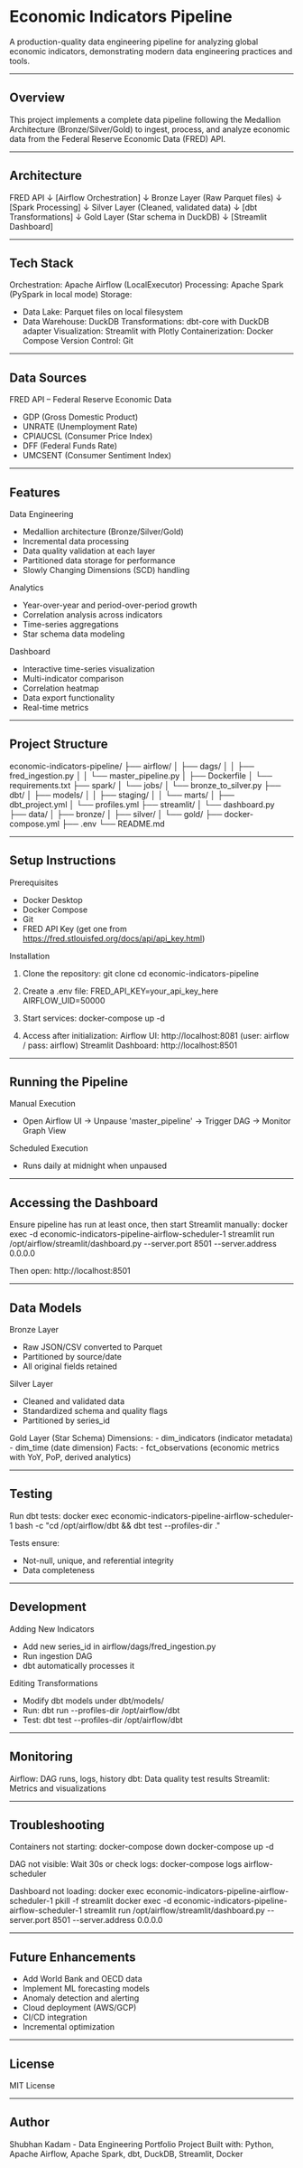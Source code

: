 Economic Indicators Pipeline
============================

A production-quality data engineering pipeline for analyzing global economic indicators, demonstrating modern data engineering practices and tools.

-------------------------------------------------------------------------------
Overview
-------------------------------------------------------------------------------

This project implements a complete data pipeline following the Medallion Architecture (Bronze/Silver/Gold) to ingest, process, and analyze economic data from the Federal Reserve Economic Data (FRED) API.

-------------------------------------------------------------------------------
Architecture
-------------------------------------------------------------------------------
FRED API
   ↓
[Airflow Orchestration]
   ↓
Bronze Layer (Raw Parquet files)
   ↓
[Spark Processing]
   ↓
Silver Layer (Cleaned, validated data)
   ↓
[dbt Transformations]
   ↓
Gold Layer (Star schema in DuckDB)
   ↓
[Streamlit Dashboard]

-------------------------------------------------------------------------------
Tech Stack
-------------------------------------------------------------------------------
Orchestration: Apache Airflow (LocalExecutor)
Processing: Apache Spark (PySpark in local mode)
Storage:
  - Data Lake: Parquet files on local filesystem
  - Data Warehouse: DuckDB
Transformations: dbt-core with DuckDB adapter
Visualization: Streamlit with Plotly
Containerization: Docker Compose
Version Control: Git

-------------------------------------------------------------------------------
Data Sources
-------------------------------------------------------------------------------
FRED API – Federal Reserve Economic Data
  - GDP (Gross Domestic Product)
  - UNRATE (Unemployment Rate)
  - CPIAUCSL (Consumer Price Index)
  - DFF (Federal Funds Rate)
  - UMCSENT (Consumer Sentiment Index)

-------------------------------------------------------------------------------
Features
-------------------------------------------------------------------------------
Data Engineering
  - Medallion architecture (Bronze/Silver/Gold)
  - Incremental data processing
  - Data quality validation at each layer
  - Partitioned data storage for performance
  - Slowly Changing Dimensions (SCD) handling

Analytics
  - Year-over-year and period-over-period growth
  - Correlation analysis across indicators
  - Time-series aggregations
  - Star schema data modeling

Dashboard
  - Interactive time-series visualization
  - Multi-indicator comparison
  - Correlation heatmap
  - Data export functionality
  - Real-time metrics

-------------------------------------------------------------------------------
Project Structure
-------------------------------------------------------------------------------
economic-indicators-pipeline/
├── airflow/
│   ├── dags/
│   │   ├── fred_ingestion.py
│   │   └── master_pipeline.py
│   ├── Dockerfile
│   └── requirements.txt
├── spark/
│   └── jobs/
│       └── bronze_to_silver.py
├── dbt/
│   ├── models/
│   │   ├── staging/
│   │   └── marts/
│   ├── dbt_project.yml
│   └── profiles.yml
├── streamlit/
│   └── dashboard.py
├── data/
│   ├── bronze/
│   ├── silver/
│   └── gold/
├── docker-compose.yml
├── .env
└── README.md

-------------------------------------------------------------------------------
Setup Instructions
-------------------------------------------------------------------------------

Prerequisites
  - Docker Desktop
  - Docker Compose
  - Git
  - FRED API Key (get one from https://fred.stlouisfed.org/docs/api/api_key.html)

Installation
  1. Clone the repository:
       git clone <your-repo-url>
       cd economic-indicators-pipeline

  2. Create a .env file:
       FRED_API_KEY=your_api_key_here
       AIRFLOW_UID=50000

  3. Start services:
       docker-compose up -d

  4. Access after initialization:
       Airflow UI: http://localhost:8081 (user: airflow / pass: airflow)
       Streamlit Dashboard: http://localhost:8501

-------------------------------------------------------------------------------
Running the Pipeline
-------------------------------------------------------------------------------

Manual Execution
  - Open Airflow UI → Unpause 'master_pipeline' → Trigger DAG → Monitor Graph View

Scheduled Execution
  - Runs daily at midnight when unpaused

-------------------------------------------------------------------------------
Accessing the Dashboard
-------------------------------------------------------------------------------

Ensure pipeline has run at least once, then start Streamlit manually:
  docker exec -d economic-indicators-pipeline-airflow-scheduler-1     streamlit run /opt/airflow/streamlit/dashboard.py     --server.port 8501 --server.address 0.0.0.0

Then open: http://localhost:8501

-------------------------------------------------------------------------------
Data Models
-------------------------------------------------------------------------------

Bronze Layer
  - Raw JSON/CSV converted to Parquet
  - Partitioned by source/date
  - All original fields retained

Silver Layer
  - Cleaned and validated data
  - Standardized schema and quality flags
  - Partitioned by series_id

Gold Layer (Star Schema)
  Dimensions:
    - dim_indicators (indicator metadata)
    - dim_time (date dimension)
  Facts:
    - fct_observations (economic metrics with YoY, PoP, derived analytics)

-------------------------------------------------------------------------------
Testing
-------------------------------------------------------------------------------

Run dbt tests:
  docker exec economic-indicators-pipeline-airflow-scheduler-1     bash -c "cd /opt/airflow/dbt && dbt test --profiles-dir ."

Tests ensure:
  - Not-null, unique, and referential integrity
  - Data completeness

-------------------------------------------------------------------------------
Development
-------------------------------------------------------------------------------

Adding New Indicators
  - Add new series_id in airflow/dags/fred_ingestion.py
  - Run ingestion DAG
  - dbt automatically processes it

Editing Transformations
  - Modify dbt models under dbt/models/
  - Run: dbt run --profiles-dir /opt/airflow/dbt
  - Test: dbt test --profiles-dir /opt/airflow/dbt

-------------------------------------------------------------------------------
Monitoring
-------------------------------------------------------------------------------

Airflow: DAG runs, logs, history
dbt: Data quality test results
Streamlit: Metrics and visualizations

-------------------------------------------------------------------------------
Troubleshooting
-------------------------------------------------------------------------------

Containers not starting:
  docker-compose down
  docker-compose up -d

DAG not visible:
  Wait 30s or check logs:
    docker-compose logs airflow-scheduler

Dashboard not loading:
  docker exec economic-indicators-pipeline-airflow-scheduler-1 pkill -f streamlit
  docker exec -d economic-indicators-pipeline-airflow-scheduler-1     streamlit run /opt/airflow/streamlit/dashboard.py     --server.port 8501 --server.address 0.0.0.0

-------------------------------------------------------------------------------
Future Enhancements
-------------------------------------------------------------------------------

  - Add World Bank and OECD data
  - Implement ML forecasting models
  - Anomaly detection and alerting
  - Cloud deployment (AWS/GCP)
  - CI/CD integration
  - Incremental optimization

-------------------------------------------------------------------------------
License
-------------------------------------------------------------------------------

MIT License

-------------------------------------------------------------------------------
Author
-------------------------------------------------------------------------------

Shubhan Kadam - Data Engineering Portfolio Project
Built with: Python, Apache Airflow, Apache Spark, dbt, DuckDB, Streamlit, Docker
